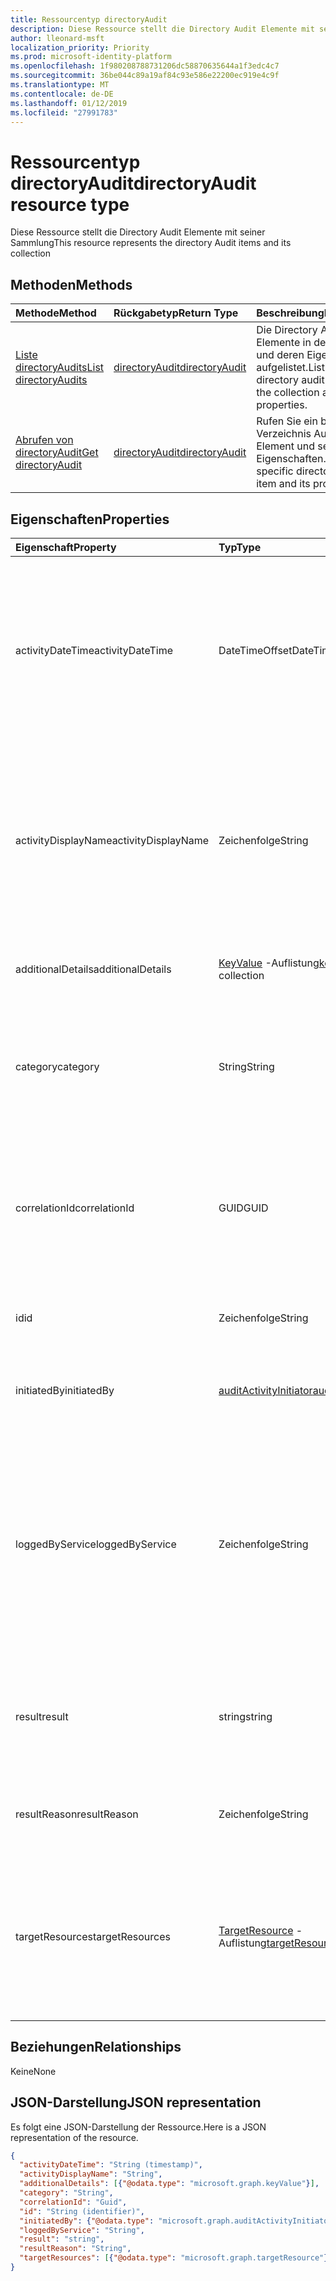```yaml
---
title: Ressourcentyp directoryAudit
description: Diese Ressource stellt die Directory Audit Elemente mit seiner Sammlung
author: lleonard-msft
localization_priority: Priority
ms.prod: microsoft-identity-platform
ms.openlocfilehash: 1f980208788731206dc58870635644a1f3edc4c7
ms.sourcegitcommit: 36be044c89a19af84c93e586e22200ec919e4c9f
ms.translationtype: MT
ms.contentlocale: de-DE
ms.lasthandoff: 01/12/2019
ms.locfileid: "27991783"
---
```

# <a name="directoryaudit-resource-type"></a><span data-ttu-id="2138f-103">Ressourcentyp directoryAudit</span><span class="sxs-lookup"><span data-stu-id="2138f-103">directoryAudit resource type</span></span>
<span data-ttu-id="2138f-104">Diese Ressource stellt die Directory Audit Elemente mit seiner Sammlung</span><span class="sxs-lookup"><span data-stu-id="2138f-104">This resource represents the directory Audit items and its collection</span></span>


## <a name="methods"></a><span data-ttu-id="2138f-105">Methoden</span><span class="sxs-lookup"><span data-stu-id="2138f-105">Methods</span></span>

| <span data-ttu-id="2138f-106">Methode</span><span class="sxs-lookup"><span data-stu-id="2138f-106">Method</span></span>           | <span data-ttu-id="2138f-107">Rückgabetyp</span><span class="sxs-lookup"><span data-stu-id="2138f-107">Return Type</span></span>    |<span data-ttu-id="2138f-108">Beschreibung</span><span class="sxs-lookup"><span data-stu-id="2138f-108">Description</span></span>|
|:---------------|:--------|:----------|
|[<span data-ttu-id="2138f-109">Liste directoryAudits</span><span class="sxs-lookup"><span data-stu-id="2138f-109">List directoryAudits</span></span>](../api/directoryaudit-list.md) | [<span data-ttu-id="2138f-110">directoryAudit</span><span class="sxs-lookup"><span data-stu-id="2138f-110">directoryAudit</span></span>](directoryaudit.md) |<span data-ttu-id="2138f-111">Die Directory Audit-Elemente in der Auflistung und deren Eigenschaften aufgelistet.</span><span class="sxs-lookup"><span data-stu-id="2138f-111">List the directory audit items in the collection and their properties.</span></span>|
|[<span data-ttu-id="2138f-112">Abrufen von directoryAudit</span><span class="sxs-lookup"><span data-stu-id="2138f-112">Get directoryAudit</span></span>](../api/directoryaudit-get.md) | [<span data-ttu-id="2138f-113">directoryAudit</span><span class="sxs-lookup"><span data-stu-id="2138f-113">directoryAudit</span></span>](directoryaudit.md) |<span data-ttu-id="2138f-114">Rufen Sie ein bestimmtes Verzeichnis Audit-Element und seine Eigenschaften.</span><span class="sxs-lookup"><span data-stu-id="2138f-114">Get a specific directory audit item and its properties.</span></span>|


## <a name="properties"></a><span data-ttu-id="2138f-115">Eigenschaften</span><span class="sxs-lookup"><span data-stu-id="2138f-115">Properties</span></span>
| <span data-ttu-id="2138f-116">Eigenschaft</span><span class="sxs-lookup"><span data-stu-id="2138f-116">Property</span></span>     | <span data-ttu-id="2138f-117">Typ</span><span class="sxs-lookup"><span data-stu-id="2138f-117">Type</span></span>   |<span data-ttu-id="2138f-118">Beschreibung</span><span class="sxs-lookup"><span data-stu-id="2138f-118">Description</span></span>|
|:---------------|:--------|:----------|
|<span data-ttu-id="2138f-119">activityDateTime</span><span class="sxs-lookup"><span data-stu-id="2138f-119">activityDateTime</span></span>|<span data-ttu-id="2138f-120">DateTimeOffset</span><span class="sxs-lookup"><span data-stu-id="2138f-120">DateTimeOffset</span></span>|<span data-ttu-id="2138f-121">Gibt an, das Datum und die Zeit, die die Aktivität ausgeführt wurde.</span><span class="sxs-lookup"><span data-stu-id="2138f-121">Indicates the date and time the activity was performed.</span></span> <span data-ttu-id="2138f-122">Der Zeitstempel-Typ ist immer in UTC-Zeit.</span><span class="sxs-lookup"><span data-stu-id="2138f-122">The Timestamp type is always in UTC time.</span></span> <span data-ttu-id="2138f-123">Mitternacht UTC-Zeit am 1. Januar 2014 würde z. B. wie folgt aussehen: `'2014-01-01T00:00:00Z'`</span><span class="sxs-lookup"><span data-stu-id="2138f-123">For example, midnight UTC on Jan 1, 2014 would look like this: `'2014-01-01T00:00:00Z'`</span></span>|
|<span data-ttu-id="2138f-124">activityDisplayName</span><span class="sxs-lookup"><span data-stu-id="2138f-124">activityDisplayName</span></span>|<span data-ttu-id="2138f-125">Zeichenfolge</span><span class="sxs-lookup"><span data-stu-id="2138f-125">String</span></span>|<span data-ttu-id="2138f-126">Gibt den Namen der Aktivität oder der Name des Vorgangs (z. B.</span><span class="sxs-lookup"><span data-stu-id="2138f-126">Indicates the activity name or the operation name (E.g.</span></span> <span data-ttu-id="2138f-127">"Erstellen von Benutzer", "Add Mitglied der Gruppe").</span><span class="sxs-lookup"><span data-stu-id="2138f-127">"Create User", "Add member to group").</span></span> <span data-ttu-id="2138f-128">Eine Liste der Aktivitäten protokolliert finden Sie in der [Liste von Azure Ad-Aktivität](https://docs.microsoft.com/en-us/azure/active-directory/active-directory-reporting-activity-audit-logs#azure-ad-audit-activity-list).</span><span class="sxs-lookup"><span data-stu-id="2138f-128">For a list of activities logged,refer to [Azure Ad activity list](https://docs.microsoft.com/en-us/azure/active-directory/active-directory-reporting-activity-audit-logs#azure-ad-audit-activity-list).</span></span>|
|<span data-ttu-id="2138f-129">additionalDetails</span><span class="sxs-lookup"><span data-stu-id="2138f-129">additionalDetails</span></span>|<span data-ttu-id="2138f-130">[KeyValue](keyvalue.md) -Auflistung</span><span class="sxs-lookup"><span data-stu-id="2138f-130">[keyValue](keyvalue.md) collection</span></span>|<span data-ttu-id="2138f-131">Gibt zusätzliche Informationen für die Aktivität an.</span><span class="sxs-lookup"><span data-stu-id="2138f-131">Indicates additional details on the activity.</span></span>|
|<span data-ttu-id="2138f-132">category</span><span class="sxs-lookup"><span data-stu-id="2138f-132">category</span></span>|<span data-ttu-id="2138f-133">String</span><span class="sxs-lookup"><span data-stu-id="2138f-133">String</span></span>|<span data-ttu-id="2138f-134">Gibt an, welche Ressourcenkategorie, die von der Aktivität gerichtet ist.</span><span class="sxs-lookup"><span data-stu-id="2138f-134">Indicates which resource category that's targeted by the activity.</span></span> <span data-ttu-id="2138f-135">(Zum Beispiel: die Verwaltung von usw. Gruppe Management..)</span><span class="sxs-lookup"><span data-stu-id="2138f-135">(For example: User Management, Group Management etc..)</span></span>|
|<span data-ttu-id="2138f-136">correlationId</span><span class="sxs-lookup"><span data-stu-id="2138f-136">correlationId</span></span>|<span data-ttu-id="2138f-137">GUID</span><span class="sxs-lookup"><span data-stu-id="2138f-137">GUID</span></span>|<span data-ttu-id="2138f-138">Gibt eine eindeutige ID, mit deren Aktivitäten korrelieren, die über verschiedene Dienste erstrecken.</span><span class="sxs-lookup"><span data-stu-id="2138f-138">Indicates a unique ID that helps correlate activities that span across various services.</span></span> <span data-ttu-id="2138f-139">Kann in Ablaufprotokolle zwischen Diensten verwendet werden.</span><span class="sxs-lookup"><span data-stu-id="2138f-139">Can be used to trace logs across services.</span></span>|
|<span data-ttu-id="2138f-140">id</span><span class="sxs-lookup"><span data-stu-id="2138f-140">id</span></span>|<span data-ttu-id="2138f-141">Zeichenfolge</span><span class="sxs-lookup"><span data-stu-id="2138f-141">String</span></span>| <span data-ttu-id="2138f-142">Gibt die eindeutige ID für die Aktivität an.</span><span class="sxs-lookup"><span data-stu-id="2138f-142">Indicates the unique ID for the activity.</span></span> <span data-ttu-id="2138f-143">Dies ist eine GUID.</span><span class="sxs-lookup"><span data-stu-id="2138f-143">This is a GUID.</span></span>|
|<span data-ttu-id="2138f-144">initiatedBy</span><span class="sxs-lookup"><span data-stu-id="2138f-144">initiatedBy</span></span>|[<span data-ttu-id="2138f-145">auditActivityInitiator</span><span class="sxs-lookup"><span data-stu-id="2138f-145">auditActivityInitiator</span></span>](auditactivityinitiator.md)|<span data-ttu-id="2138f-146">Gibt an, dass Informationen über den Benutzer oder die app die Aktivität initiiert hat.</span><span class="sxs-lookup"><span data-stu-id="2138f-146">Indicates information about the user or app initiated the activity.</span></span>|
|<span data-ttu-id="2138f-147">loggedByService</span><span class="sxs-lookup"><span data-stu-id="2138f-147">loggedByService</span></span>|<span data-ttu-id="2138f-148">Zeichenfolge</span><span class="sxs-lookup"><span data-stu-id="2138f-148">String</span></span>|<span data-ttu-id="2138f-149">Gibt an, auf dem Dienst die Aktivität initiiert, Informationen (zum Beispiel: Self-Service-Kennwortverwaltung, Core Directory, B2C, Benutzer eingeladen, Microsoft Identity Manager, privilegierten Identity Management.</span><span class="sxs-lookup"><span data-stu-id="2138f-149">Indicates information on which service initiated the activity (For example: Self-service Password Management, Core Directory, B2C, Invited Users, Microsoft Identity Manager, Privileged Identity Management.</span></span>|
|<span data-ttu-id="2138f-150">result</span><span class="sxs-lookup"><span data-stu-id="2138f-150">result</span></span>|<span data-ttu-id="2138f-151">string</span><span class="sxs-lookup"><span data-stu-id="2138f-151">string</span></span>| <span data-ttu-id="2138f-152">Gibt das Ergebnis der Aktivität an. Mögliche Werte sind: `success`, `failure`, `timeout`, `unknownFutureValue`.</span><span class="sxs-lookup"><span data-stu-id="2138f-152">Indicates the result of the activity.Possible values are: `success`, `failure`, `timeout`, `unknownFutureValue`.</span></span>||
|<span data-ttu-id="2138f-153">resultReason</span><span class="sxs-lookup"><span data-stu-id="2138f-153">resultReason</span></span>|<span data-ttu-id="2138f-154">Zeichenfolge</span><span class="sxs-lookup"><span data-stu-id="2138f-154">String</span></span>|<span data-ttu-id="2138f-155">Gibt die Ursache für Fehler an, ob das Ergebnis "Fehler" oder "Timeout" ist.</span><span class="sxs-lookup"><span data-stu-id="2138f-155">Indicates the reason for failure if the result is "Failure" or "timeout".</span></span>|
|<span data-ttu-id="2138f-156">targetResources</span><span class="sxs-lookup"><span data-stu-id="2138f-156">targetResources</span></span>|<span data-ttu-id="2138f-157">[TargetResource](targetresource.md) -Auflistung</span><span class="sxs-lookup"><span data-stu-id="2138f-157">[targetResource](targetresource.md) collection</span></span>|<span data-ttu-id="2138f-158">Gibt Informationen für die Ressource der Aktivitäten geändert wurde.</span><span class="sxs-lookup"><span data-stu-id="2138f-158">Indicates information on which resource was changed due to the activity.</span></span> <span data-ttu-id="2138f-159">Ressource Zieltyp können Benutzer, Gerät, Directory, App, Rolle, Gruppe, Richtlinie oder andere sein.</span><span class="sxs-lookup"><span data-stu-id="2138f-159">Target Resource Type can be User, Device, Directory, App, Role, Group, Policy or Other.</span></span>

## <a name="relationships"></a><span data-ttu-id="2138f-160">Beziehungen</span><span class="sxs-lookup"><span data-stu-id="2138f-160">Relationships</span></span>
<span data-ttu-id="2138f-161">Keine</span><span class="sxs-lookup"><span data-stu-id="2138f-161">None</span></span>


## <a name="json-representation"></a><span data-ttu-id="2138f-162">JSON-Darstellung</span><span class="sxs-lookup"><span data-stu-id="2138f-162">JSON representation</span></span>

<span data-ttu-id="2138f-163">Es folgt eine JSON-Darstellung der Ressource.</span><span class="sxs-lookup"><span data-stu-id="2138f-163">Here is a JSON representation of the resource.</span></span>

<!-- {
  "blockType": "resource",
  "optionalProperties": [

  ],
  "@odata.type": "microsoft.graph.directoryAudit"
}-->

```json
{
  "activityDateTime": "String (timestamp)",
  "activityDisplayName": "String",
  "additionalDetails": [{"@odata.type": "microsoft.graph.keyValue"}],
  "category": "String",
  "correlationId": "Guid",
  "id": "String (identifier)",
  "initiatedBy": {"@odata.type": "microsoft.graph.auditActivityInitiator"},
  "loggedByService": "String",
  "result": "string",
  "resultReason": "String",
  "targetResources": [{"@odata.type": "microsoft.graph.targetResource"}]
}

```

<!-- uuid: 8fcb5dbc-d5aa-4681-8e31-b001d5168d79
2015-10-25 14:57:30 UTC -->
<!-- {
  "type": "#page.annotation",
  "description": "directoryAudit resource",
  "keywords": "",
  "section": "documentation",
  "tocPath": ""
}-->
